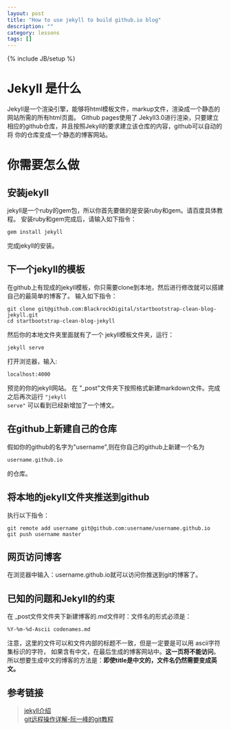 ```yaml
---
layout: post
title: "How to use jekyll to build github.io blog"
description: ""
category: lessons
tags: []
---
```

{% include JB/setup %}

# Jekyll 是什么
Jekyll是一个渲染引擎，能够将html模板文件，markup文件，渲染成一个静态的网站所需的所有html页面。
Github pages使用了 Jekyll3.0进行渲染，只要建立相应的github仓库，并且按照Jekyll的要求建立该仓库的内容，github可以自动的将
你的仓库变成一个静态的博客网站。

# 你需要怎么做

## 安装jekyll
jekyll是一个ruby的gem包，所以你首先要做的是安装ruby和gem。请百度具体教程。
安装ruby和gem完成后，请输入如下指令：

    gem install jekyll
    
完成jekyll的安装。

## 下一个jekyll的模板
在github上有现成的jekyll模板，你只需要clone到本地，然后进行修改就可以搭建自己的最简单的博客了。
输入如下指令：

    git clone git@github.com:BlackrockDigital/startbootstrap-clean-blog-jekyll.git
    cd startbootstrap-clean-blog-jekyll

然后你的本地文件夹里面就有了一个 jekyll模板文件夹，运行：

    jekyll serve

打开浏览器，输入:
    
    localhost:4000

预览的你的jekyll网站。
在 "_post"文件夹下按照格式新建markdown文件。完成之后再次运行 <code>"jekyll serve"</code>
可以看到已经新增加了一个博文。


## 在github上新建自己的仓库
假如你的github的名字为"username",则在你自己的github上新建一个名为

    username.github.io
    
的仓库。


## 将本地的jekyll文件夹推送到github
执行以下指令：

    git remote add username git@github.com:username/username.github.io
    git push username master
    
    
## 网页访问博客

在浏览器中输入：username.github.io就可以访问你推送到git的博客了。

## 已知的问题和Jekyll的约束
在 _post文件文件夹下新建博客的.md文件时：文件名的形式必须是：

    %Y-%m-%d-Ascii codenames.md

注意，这里的文件可以和文件内部的标题不一致，但是一定要是可以用 ascii字符集标识的字符，
如果含有中文，在最后生成的博客网站中。**这一页将不能访问**。所以想要生成中文的博客的方法是：**即使title是中文的，文件名仍然需要变成英文。**

## 参考链接
>[jekyll介绍](http://jekyll.bootcss.com/)  
>[git远程操作详解-阮一峰的git教程](http://www.ruanyifeng.com/blog/2014/06/git_remote.html)

    
